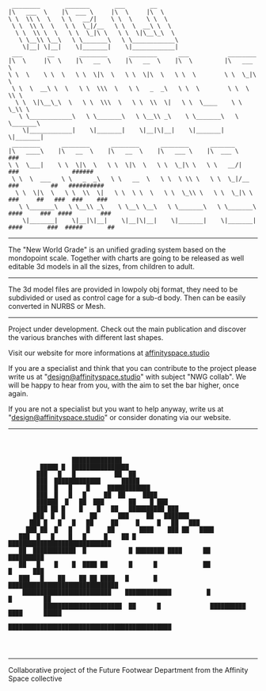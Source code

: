 ```
 ________       _______       ___       __                                
|\   ___  \    |\  ___ \     |\  \     |\  \                                 
\ \  \\ \  \   \ \   __/|    \ \  \    \ \  \                              
 \ \  \\ \  \   \ \  \_|/__   \ \  \  __\ \  \                             
  \ \  \\ \  \   \ \  \_|\ \   \ \  \|\__\_\  \                            
   \ \__\\ \__\   \ \_______\   \ \____________\                           
    \|__| \|__|    \|_______|    \|____________|                           
 ___       __       ________      ________      ___           ________     
|\  \     |\  \    |\   __  \    |\   __  \    |\  \         |\   ___ \    
\ \  \    \ \  \   \ \  \|\  \   \ \  \|\  \   \ \  \        \ \  \_|\ \   
 \ \  \  __\ \  \   \ \  \\\  \   \ \   _  _\   \ \  \        \ \  \ \\ \  
  \ \  \|\__\_\  \   \ \  \\\  \   \ \  \\  \|   \ \  \____    \ \  \_\\ \ 
   \ \____________\   \ \_______\   \ \__\\ _\    \ \_______\   \ \_______\
    \|____________|    \|_______|    \|__|\|__|    \|_______|    \|_______|
 ________      ________      ________      ________      _______                               
|\   ____\    |\   __  \    |\   __  \    |\   ___ \    |\  ___ \                                   ###
\ \  \___|    \ \  \|\  \   \ \  \|\  \   \ \  \_|\ \   \ \   __/|                                 ###               ###### 
 \ \  \  ___   \ \   _  _\   \ \   __  \   \ \  \ \\ \   \ \  \_|/__                              ###         ##   ##########
  \ \  \|\  \   \ \  \\  \|   \ \  \ \  \   \ \  \_\\ \   \ \  \_|\ \                            ###     ##   ###  ###    ###   
   \ \_______\   \ \__\\ _\    \ \__\ \__\   \ \_______\   \ \_______\                          ####     ###  ####        ###
    \|_______|    \|__|\|__|    \|__|\|__|    \|_______|    \|_______|                         ####       ###  #####       ## 
```
______________________________________________________________________________________________________________________________________________                                                                                    
                                                                                                                                                                                                                                                        
The "New World Grade" is an unified grading system based on the mondopoint scale. 
Together with charts are going to be released as well editable 3d models in all the sizes, from children to adult.
______________________________________________________________________________________________________________________________________________
The 3d model files are provided in lowpoly obj format, they need to be subdivided or used as control cage for a sub-d body.
Then can be easily converted in NURBS or Mesh.
______________________________________________________________________________________________________________________________________________
Project under development. Check out the main publication and discover the various branches with different last shapes.

Visit our website for more informations at [affinityspace.studio](https://affinityspace.studio/)

If you are a specialist and think that you can contribute to the project please write us at "design@affinityspace.studio" with subject "NWG collab".
We will be happy to hear from you, with the aim to set the bar higher, once again.

If you are not a specialist but you want to help anyway, write us at "design@affinityspace.studio" or consider donating via our website.
______________________________________________________________________________________________________________________________________________
```
                                                                                          
                                                                                          
                                                                                          
                  ██████████████                                                          
         █████ █  ████████████████                                                        
        ███   █   █           ██  ██                                                      
        ███  █████████████      █████                                                     
        ███  █   █    █     ████████████                                                  
        ███  █   █   █     ██  ██     ████                                                
        ██████  █   ██  ███       ██    █ ███                                             
        ███ ██ █    █    █   ██   ██████████ ███                                          
       ███  █  █       ██      ███     ██   ███████                                       
      ███ █   █   █   ██     ██     █     █   ██   ███                                    
     ███ ██  █   █    █     ██       ████    ███ ██   ████                                
   ███  █   █    █   █     █    ██ █        █████████████████████████████                 
   ██  ████████████  █            █ ████████ ████      ██                ██████████       
   ██   █    █    █  ████ ██      █      █             ██                   █      ███    
   ███   █    ██    ██ ██ ████   █       █              ███████████████████████████████   
    █████████████████████████    █████████████          █                  █         ██   
          ██████████████████████  ██      █              ██████████    ████      █████    
                                 ██████████████████████████████████████████████           
                                                                                          
                                                                                          
                                                                                          
```
______________________________________________________________________________________________________________________________________________

Collaborative project of the Future Footwear Department from the Affinity Space collective
